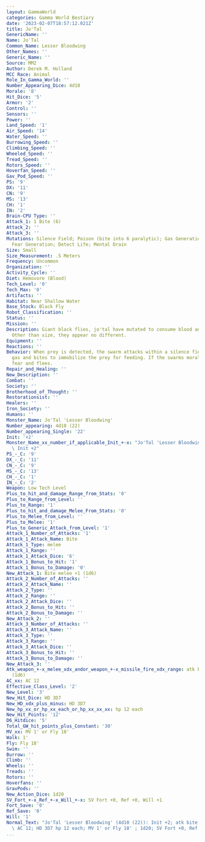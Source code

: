 ```yaml
---
layout: GammaWorld
categories: Gamma World Bestiary
date: '2023-02-07T18:57:12.021Z'
title: Jo'Tal
GenericName: ''
Name: Jo'Tal
Common_Name: Lesser Bloodwing
Other_Names: ''
Generic_Name: ''
Source: MM2
Author: Derek M. Holland
MCC Race: Animal
Role_In_Gamma_World: ''
Number_Appearing_Dice: 4d10
Morale: '8'
Hit_Dice: '5'
Armor: '2'
Control: ''
Sensors: ''
Power: ''
Land_Speed: '1'
Air_Speed: '14'
Water_Speed: ''
Burrowing_Speed: ''
Climbing_Speed: ''
Wheeled_Speed: ''
Tread_Speed: ''
Rotors_Speed: ''
Hoverfan_Speed: ''
Gav_Pod_Speed: ''
PS: '9'
DX: '11'
CN: '9'
MS: '13'
CH: '1'
IN: '2'
Brain-CPU Type: ''
Attack_1: 1 Bite (6)
Attack_2: ''
Attack_3: ''
Mutations: Silence Field; Poison (bite into 6 paralytic); Gas Generation (blinding);
  Fear Generation; Detect Life; Mental Drain
Size: Small
Size_Measurement: .5 Meters
Frequency: Uncommon
Organization: ''
Activity_Cycle: ''
Diet: Hemovore (Blood)
Tech_Level: '0'
Tech_Max: '0'
Artifacts: ''
Habitat: Near Shallow Water
Base_Stock: Black Fly
Robot_Classification: ''
Status: ''
Mission: ''
Description: Giant black flies, jo'tal have mutated to consume blood and intelligence.
  Other than size, they appear no different.
Equipment: ''
Reactions: ''
Behavior: When prey is detected, the swarm attacks within a silence field. They use
  gas and bites to immobilize the prey for feeding. If the swarms moral fails it generates
  fear and flees.
Repair_and_Healing: ''
New_Description: ''
Combat: ''
Society: ''
Brotherhood_of_Thought: ''
Restorationsist: ''
Healers: ''
Iron_Society: ''
Humans: ''
Monster_Name: Jo'Tal 'Lesser Bloodwing'
Number_appearing: 4d10 (22)
Number_appearing_Single: '22'
Init: '+2'
Monster_Name_xx_number_if_applicable_Init_+-x: "Jo'Tal 'Lesser Bloodwing' (4d10 (22)):\
  \ Init +2"
PS_-_C: '9'
DX_-_C: '11'
CN_-_C: '9'
MS_-_C: '13'
CH_-_C: '1'
IN_-_C: '2'
Weapon: Low Tech Level
Plus_to_hit_and_damage_Range_from_Stats: '0'
Plus_to_Range_from_Level: ''
Plus_to_Range: '1'
Plus_to_hit_and_damage_Melee_From_Stats: '0'
Plus_to_Melee_from_Level: ''
Plus_to_Melee: '1'
Plus_to_Generic_Attack_from_Level: '1'
Attack_1_Number_of_Attacks: '1'
Attack_1_Attack_Name: Bite
Attack_1_Type: melee
Attack_1_Range: ''
Attack_1_Attack_Dice: '6'
Attack_1_Bonus_to_Hit: '1'
Attack_1_Bonus_to_Damage: '0'
New_Attack_1: Bite melee +1 (1d6)
Attack_2_Number_of_Attacks: ''
Attack_2_Attack_Name: ''
Attack_2_Type: ''
Attack_2_Range: ''
Attack_2_Attack_Dice: ''
Attack_2_Bonus_to_Hit: ''
Attack_2_Bonus_to_Damage: ''
New_Attack_2: ''
Attack_3_Number_of_Attacks: ''
Attack_3_Attack_Name: ''
Attack_3_Type: ''
Attack_3_Range: ''
Attack_3_Attack_Dice: ''
Attack_3_Bonus_to_Hit: ''
Attack_3_Bonus_to_Damage: ''
New_Attack_3: ''
Atk_weapon_+-x_melee_xdx_andor_weapon_+-x_missile_fire_xdx_range: atk bite melee +1
  (1d6)
AC_xx: AC 12
Effective_Class_Level: '2'
New_Level: '3'
New_Hit_Dice: HD 3D7
New_HD_xdx_plus_minus: HD 3D7
New_hp_xx_or_hp_xx_each_or_hp_xx_xx_xx: hp 12 each
New_Hit_Points: '12'
D6_Hitdice: '5'
Total_GW_hit_points_plus_Constant: '30'
MV_xx: MV 1' or Fly 18'
Walk: 1'
Fly: Fly 18'
Swim: ''
Burrow: ''
Climb: ''
Wheels: ''
Treads: ''
Rotors: ''
Hoverfans: ''
GravPods: ''
New_Action_Dice: 1d20
SV_Fort_+-x_Ref_+-x_Will_+-x: SV Fort +0, Ref +0, Will +1
Fort_Save: '0'
Ref_Save: '0'
Will: '1'
Normal_Text: "Jo'Tal 'Lesser Bloodwing' (4d10 (22)): Init +2; atk bite melee +1 (1d6);\
  \ AC 12; HD 3D7 hp 12 each; MV 1' or Fly 18' ; 1d20; SV Fort +0, Ref +0, Will +1"
...
```

